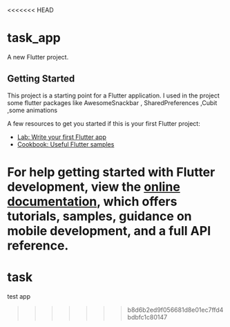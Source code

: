 <<<<<<< HEAD
# task_app

A new Flutter project.

## Getting Started

This project is a starting point for a Flutter application.
I used in the project some flutter packages like AwesomeSnackbar ,
SharedPreferences ,Cubit ,some animations 

A few resources to get you started if this is your first Flutter project:

- [Lab: Write your first Flutter app](https://docs.flutter.dev/get-started/codelab)
- [Cookbook: Useful Flutter samples](https://docs.flutter.dev/cookbook)

For help getting started with Flutter development, view the
[online documentation](https://docs.flutter.dev/), which offers tutorials,
samples, guidance on mobile development, and a full API reference.
=======
# task
test app
>>>>>>> b8d6b2ed9f056681d8e01ec7ffd4bdbfc1c80147
